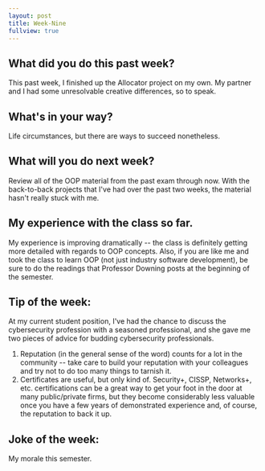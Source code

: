```yaml
---
layout: post
title: Week-Nine
fullview: true
---
```


## What did you do this past week?
This past week, I finished up the Allocator project on my own. My partner and I had some unresolvable creative differences, so to speak.

## What's in your way?
Life circumstances, but there are ways to succeed nonetheless.

## What will you do next week?
Review all of the OOP material from the past exam through now. With the back-to-back projects that I've had over the past two weeks, the material hasn't really stuck with me.

## My experience with the class so far.
My experience is improving dramatically -- the class is definitely getting more detailed with regards to OOP concepts. Also, if you are like me and took the class to learn OOP (not just industry software development), be sure to do the readings that Professor Downing posts at the beginning of the semester.

## Tip of the week:
At my current student position, I've had the chance to discuss the cybersecurity profession with a seasoned professional, and she gave me two pieces of advice for budding cybersecurity professionals.    
1. Reputation (in the general sense of the word) counts for a lot in the community -- take care to build your reputation with your colleagues and try not to do too many things to tarnish it.    
2. Certificates are useful, but only kind of. Security+, CISSP, Networks+, etc. certifications can be a great way to get your foot in the door at many public/private firms, but they become considerably less valuable once you have a few years of demonstrated experience and, of course, the reputation to back it up.

## Joke of the week:
My morale this semester.
